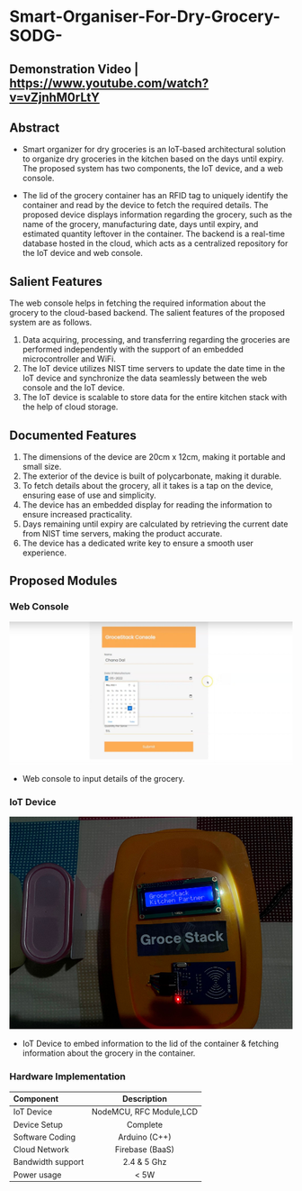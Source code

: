 # Smart-Organiser-For-Dry-Grocery-SODG-

## Demonstration Video | https://www.youtube.com/watch?v=vZjnhM0rLtY

## Abstract

- Smart organizer for dry groceries is an IoT-based architectural solution to organize dry groceries in the kitchen based on the days until expiry. The proposed system has two components, the IoT device, and a web console.

- The lid of the grocery container has an RFID tag to uniquely identify the container and read by the device to fetch the required details. The proposed device displays information regarding the grocery, such as the name of the grocery, manufacturing date, days until expiry, and estimated quantity leftover in the container. The backend is a real-time database hosted in the cloud, which acts as a centralized repository for the IoT device and web console.

## Salient Features

The web console helps in fetching the required information about the grocery to the cloud-based backend. The salient features of the proposed system are as follows.

1. Data acquiring, processing, and transferring regarding the groceries are performed independently with the support of an embedded microcontroller and WiFi.
2. The IoT device utilizes NIST time servers to update the date time in the IoT device and synchronize the data seamlessly between the web console and the IoT device.
3. The IoT device is scalable to store data for the entire kitchen stack with the help of cloud storage.

## Documented Features

1. The dimensions of the device are 20cm x 12cm, making it portable and small size.
2. The exterior of the device is built of polycarbonate, making it durable.
3. To fetch details about the grocery, all it takes is a tap on the device, ensuring ease of
   use and simplicity.
4. The device has an embedded display for reading the information to ensure increased
   practicality.
5. Days remaining until expiry are calculated by retrieving the current date from NIST
   time servers, making the product accurate.
6. The device has a dedicated write key to ensure a smooth user experience.

## Proposed Modules

### Web Console

![WC](./Media-Assets/Web-Console.png "WC")

- Web console to input details of the grocery.

### IoT Device

![IoT](./Media-Assets/IoT%20Product.png "IoT")

- IoT Device to embed information to the lid of the container & fetching information
  about the grocery in the container.

### Hardware Implementation

| Component         |       Description       |
| :---------------- | :---------------------: |
| IoT Device        | NodeMCU, RFC Module,LCD |
| Device Setup      |        Complete         |
| Software Coding   |      Arduino (C++)      |
| Cloud Network     |     Firebase (BaaS)     |
| Bandwidth support |       2.4 & 5 Ghz       |
| Power usage       |          < 5W           |
